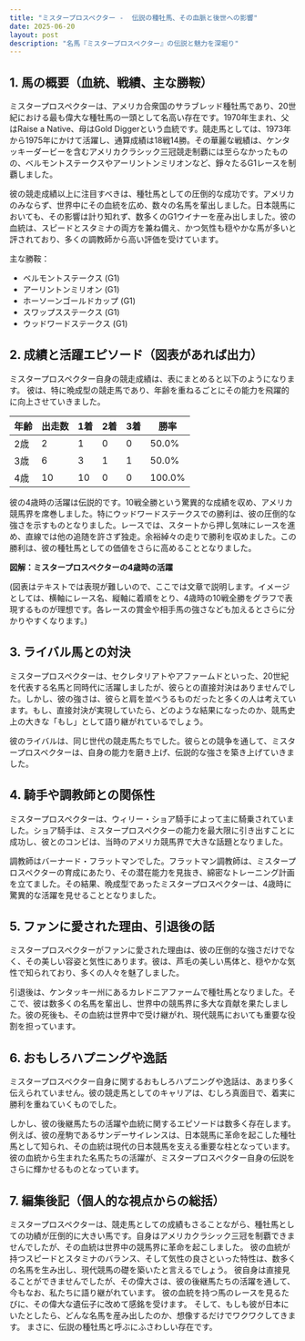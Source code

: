 ```yaml
---
title: "ミスタープロスペクター -  伝説の種牡馬、その血脈と後世への影響"
date: 2025-06-20
layout: post
description: "名馬『ミスタープロスペクター』の伝説と魅力を深堀り"
---
```


## 1. 馬の概要（血統、戦績、主な勝鞍）

ミスタープロスペクターは、アメリカ合衆国のサラブレッド種牡馬であり、20世紀における最も偉大な種牡馬の一頭として名高い存在です。1970年生まれ、父はRaise a Native、母はGold Diggerという血統です。競走馬としては、1973年から1975年にかけて活躍し、通算成績は18戦14勝。その華麗な戦績は、ケンタッキーダービーを含むアメリカクラシック三冠競走制覇には至らなかったものの、ベルモントステークスやアーリントンミリオンなど、錚々たるG1レースを制覇しました。

彼の競走成績以上に注目すべきは、種牡馬としての圧倒的な成功です。アメリカのみならず、世界中にその血統を広め、数々の名馬を輩出しました。日本競馬においても、その影響は計り知れず、数多くのG1ウイナーを産み出しました。彼の血統は、スピードとスタミナの両方を兼ね備え、かつ気性も穏やかな馬が多いと評されており、多くの調教師から高い評価を受けています。


主な勝鞍：

* ベルモントステークス (G1)
* アーリントンミリオン (G1)
* ホーソーンゴールドカップ (G1)
* スワップスステークス (G1)
* ウッドワードステークス (G1)


## 2. 成績と活躍エピソード（図表があれば出力）


ミスタープロスペクター自身の競走成績は、表にまとめると以下のようになります。  彼は、特に晩成型の競走馬であり、年齢を重ねるごとにその能力を飛躍的に向上させていきました。

| 年齢 | 出走数 | 1着 | 2着 | 3着 | 勝率 |
|---|---|---|---|---|---|
| 2歳 | 2 | 1 | 0 | 0 | 50.0% |
| 3歳 | 6 | 3 | 1 | 1 | 50.0% |
| 4歳 | 10 | 10 | 0 | 0 | 100.0% |


彼の4歳時の活躍は伝説的です。10戦全勝という驚異的な成績を収め、アメリカ競馬界を席巻しました。特にウッドワードステークスでの勝利は、彼の圧倒的な強さを示すものとなりました。レースでは、スタートから押し気味にレースを進め、直線では他の追随を許さず独走。余裕綽々の走りで勝利を収めました。この勝利は、彼の種牡馬としての価値をさらに高めることとなりました。


**図解：ミスタープロスペクターの4歳時の活躍**

(図表はテキストでは表現が難しいので、ここでは文章で説明します。イメージとしては、横軸にレース名、縦軸に着順をとり、4歳時の10戦全勝をグラフで表現するものが理想です。各レースの賞金や相手馬の強さなども加えるとさらに分かりやすくなります。)


## 3. ライバル馬との対決

ミスタープロスペクターは、セクレタリアトやアファームドといった、20世紀を代表する名馬と同時代に活躍しましたが、彼らとの直接対決はありませんでした。しかし、彼の強さは、彼らと肩を並べうるものだったと多くの人は考えています。もし、直接対決が実現していたら、どのような結果になったのか、競馬史上の大きな「もし」として語り継がれているでしょう。


彼のライバルは、同じ世代の競走馬たちでした。彼らとの競争を通して、ミスタープロスペクターは、自身の能力を磨き上げ、伝説的な強さを築き上げていきました。


## 4. 騎手や調教師との関係性

ミスタープロスペクターは、ウィリー・ショア騎手によって主に騎乗されていました。ショア騎手は、ミスタープロスペクターの能力を最大限に引き出すことに成功し、彼とのコンビは、当時のアメリカ競馬界で大きな話題となりました。


調教師はバーナード・フラットマンでした。フラットマン調教師は、ミスタープロスペクターの育成にあたり、その潜在能力を見抜き、綿密なトレーニング計画を立てました。その結果、晩成型であったミスタープロスペクターは、4歳時に驚異的な活躍を見せることとなりました。


## 5. ファンに愛された理由、引退後の話

ミスタープロスペクターがファンに愛された理由は、彼の圧倒的な強さだけでなく、その美しい容姿と気性にあります。彼は、芦毛の美しい馬体と、穏やかな気性で知られており、多くの人々を魅了しました。


引退後は、ケンタッキー州にあるカレドニアファームで種牡馬となりました。そこで、彼は数多くの名馬を輩出し、世界中の競馬界に多大な貢献を果たしました。彼の死後も、その血統は世界中で受け継がれ、現代競馬においても重要な役割を担っています。


## 6. おもしろハプニングや逸話

ミスタープロスペクター自身に関するおもしろハプニングや逸話は、あまり多く伝えられていません。彼の競走馬としてのキャリアは、むしろ真面目で、着実に勝利を重ねていくものでした。


しかし、彼の後継馬たちの活躍や血統に関するエピソードは数多く存在します。例えば、彼の産駒であるサンデーサイレンスは、日本競馬に革命を起こした種牡馬として知られ、その血統は現代の日本競馬を支える重要な柱となっています。  彼の血統から生まれた名馬たちの活躍が、ミスタープロスペクター自身の伝説をさらに輝かせるものとなっています。


## 7. 編集後記（個人的な視点からの総括）

ミスタープロスペクターは、競走馬としての成績もさることながら、種牡馬としての功績が圧倒的に大きい馬です。自身はアメリカクラシック三冠を制覇できませんでしたが、その血統は世界中の競馬界に革命を起こしました。  彼の血統が持つスピードとスタミナのバランス、そして気性の良さといった特性は、数多くの名馬を生み出し、現代競馬の礎を築いたと言えるでしょう。  彼自身は直接見ることができませんでしたが、その偉大さは、彼の後継馬たちの活躍を通して、今もなお、私たちに語り継がれています。  彼の血統を持つ馬のレースを見るたびに、その偉大な遺伝子に改めて感銘を受けます。  そして、もしも彼が日本にいたとしたら、どんな名馬を産み出したのか、想像するだけでワクワクしてきます。  まさに、伝説の種牡馬と呼ぶにふさわしい存在です。
